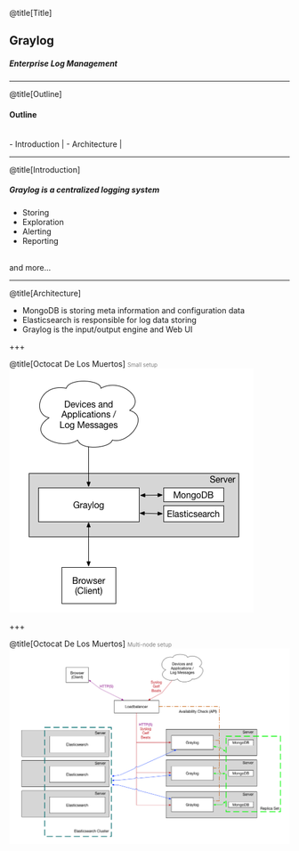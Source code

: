@title[Title]
## <span class="gold">Graylog</span>
##### Enterprise Log Management 

---

@title[Outline]
#### Outline
<br>
- Introduction |
- Architecture |

---

@title[Introduction]
##### Graylog is a <span class="gold">centralized logging system</span>
- Storing
- Exploration
- Alerting
- Reporting
<br/>
<span class="aside">and more...</span>

---

@title[Architecture]

- <span class="gold">MongoDB</span> is storing meta information and configuration data
- <span class="gold">Elasticsearch</span> is responsible for log data storing
- <span class="gold">Graylog</span> is the input/output engine and Web UI

+++

@title[Octocat De Los Muertos]
<span style="color:gray; font-size:0.7em">Small setup</span>
<br/>
![Image-Absolute](assets/images/architec_small_setup.png)

+++

@title[Octocat De Los Muertos]
<span style="color:gray; font-size:0.7em">Multi-node setup</span>
<br/>
![Image-Absolute](assets/images/architec_bigger_setup.png)
